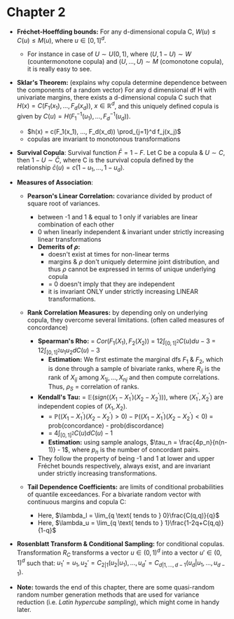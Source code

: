 # Chapter 2

- **Fréchet-Hoeffding bounds:** For any d-dimensional copula C, $W(u) \leq C(u) \leq M(u)$, where $u \in [0, 1]^d$.
    - For instance in case of $U \sim U(0, 1)$, where $(U, 1 - U) \sim W$ (countermonotone copula) and $(U, ..., U) \sim M$ (comonotone copula), it is really easy to see.
    
- **Sklar's Theorem:** (explains why copula determine dependence between the components of a random vector) For any d dimensional df H with univariate margins, there exists a d-dimensional copula C such that $H(x) = C(F_1(x_1), ..., F_d(x_d))$, $x \in \mathbb{R}^d$, and this uniquely defined copula is given by $C(u) = H(F^{-1}_1(u_1), ... ,F^{-1}_d(u_d))$.
    - $h(x) = c(F_1(x_1), ..., F_d(x_d)) \prod_{j=1}^d f_j(x_j)$
    - copulas are invariant to monotonous transformations

- **Survival Copula**: Survival function $\bar F = 1 - F$. Let C be a copula & $U \sim C$, then $1-U \sim \bar C$, where C is the survival copula defined by the relationship $\bar c(u) = c(1-u_1, ..., 1-u_d)$.

- **Measures of Association**: 
    - **Pearson's Linear Correlation:** covariance divided by product of square root of variances.
        - between -1 and 1 & equal to 1 only if variables are linear combination of each other
        - 0 when linearly independent & invariant under strictly increasing linear transformations
        - **Demerits of $\rho$:** 
            - doesn't exist at times for non-linear terms
            - margins & $\rho$ don't uniquely determine joint distribution, and thus $\rho$ cannot be expressed in terms of unique underlying copula
            - = 0 doesn't imply that they are independent
            - it is invariant ONLY under strictly increasing LINEAR transformations.
    - **Rank Correlation Measures:** by depending only on underlying copula, they overcome several limitations. (often called measures of concordance)
        - **Spearman's Rho:** = $Cor(F_1(X_1), F_2(X_2))$ = $12\int_{[0,1]^2} C(u)du - 3$ = $12\int_{[0,1]^2} u_1u_2dC(u) - 3$
            - **Estimation:** We first estimate the marginal dfs $F_1$ & $F_2$, which is done through a sample of bivariate ranks, where $R_{ij}$ is the rank of $X_{ij}$ among $X_{1j}, ..., X_{nj}$ and then compute correlations. Thus, $\rho_S$ = correlation of ranks.
        - **Kendall's Tau:** = $\mathbb{E}(sign((X_1-X_1^{'})(X_2-X_2^{'})))$, where $(X_1^{'}, X_2^{'})$ are independent copies of $(X_1, X_2)$.
            - = $\mathbb{P}((X_1-X_1^{'})(X_2-X_2^{'})>0) - \mathbb{P}((X_1-X_1^{'})(X_2-X_2^{'})<0)$ = prob(concordance) - prob(discordance)
            - = $4\int_{[0,1]^2} C(u)dC(u) - 1$
            - **Estimation:** using sample analogs, $\tau_n = \frac{4p_n}{n(n-1)} - 1$, where $p_n$ is the number of concordant pairs. 
        - They follow the property of being -1 and 1 at lower and upper Fréchet bounds respectively, always exist, and are invariant under strictly increasing transformations.

    - **Tail Dependence Coefficients:** are limits of conditional probabilities of quantile exceedances. For a bivariate random vector with continuous margins and copula C:
        - Here, $\lambda_l = \lim_{q \text{ tends to } 0}\frac{C(q,q)}{q}$
        - Here, $\lambda_u = \lim_{q \text{ tends to } 1}\frac{1-2q+C(q,q)}{1-q}$
    
- **Rosenblatt Transform & Conditional Sampling:** for conditional copulas. Transformation $R_C$ transforms a vector $u \in (0,1)^d$ into a vector $u' \in (0,1)^d$ such that: $u_1' = u_1, u_2' = C_{2|1}(u_2|u_1), ..., u_d' = C_{d|1,...,d-1}(u_d|u_1,...,u_{d-1})$.

- **Note:** towards the end of this chapter, there are some quasi-random random number generation methods that are used for variance reduction (i.e. _Latin hypercube sampling_), which might come in handy later.
